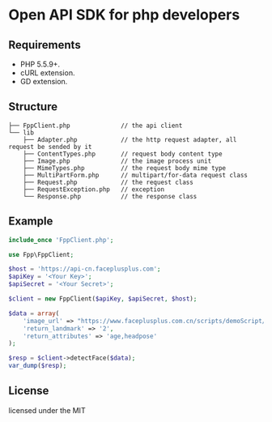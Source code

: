 # Open API SDK for php developers

## Requirements

- PHP 5.5.9+.
- cURL extension.
- GD extension.

## Structure
```
├── FppClient.php              // the api client
└── lib
    ├── Adapter.php            // the http request adapter, all request be sended by it
    ├── ContentTypes.php       // request body content type
    ├── Image.php              // the image process unit
    ├── MimeTypes.php          // the request body mime type
    ├── MultiPartForm.php      // multipart/for-data request class
    ├── Request.php            // the request class
    ├── RequestException.php   // exception
    └── Response.php           // the response class
```

## Example

```php
include_once 'FppClient.php';

use Fpp\FppClient;

$host = 'https://api-cn.faceplusplus.com';
$apiKey = '<Your Key>';
$apiSecret = '<Your Secret>';

$client = new FppClient($apiKey, $apiSecret, $host);

$data = array(
    'image_url' => "https://www.faceplusplus.com.cn/scripts/demoScript/images/demo-pic10.jpg",
    'return_landmark' => '2',
    'return_attributes' => 'age,headpose'
);

$resp = $client->detectFace($data);
var_dump($resp);

```

## License

licensed under the MIT
